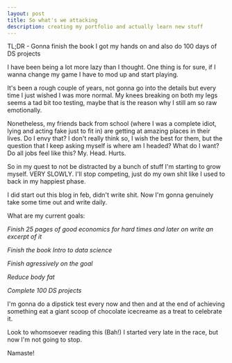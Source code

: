 ```yaml
---
layout: post
title: So what's we attacking
description: creating my portfolio and actually learn new stuff
---
```


TL;DR - Gonna finish the book I got my hands on and also do 100 days of DS projects

I have been being a lot more lazy than I thought. One thing is for sure, if I wanna change my game I have to mod up and start playing.

It's been a rough couple of years, not gonna go into the details but every time I just wished I was more normal. My knees breaking on both my legs seems a tad bit too testing, maybe that is the reason why I still am so raw emotionally.

Nonetheless, my friends back from school (where I was a complete idiot, lying and acting fake just to fit in) are getting at amazing places in their lives. Do I envy that? I don't really think so, I wish the best for them, but the question that I keep asking myself is where am I headed? What do I want? Do all jobs feel like this? My. Head. Hurts.

So in my quest to not be distracted by a bunch of stuff I'm starting to grow myself. VERY SLOWLY. I'll stop competing, just do my own shit like I used to back in my happiest phase. 


I did start out this blog in feb, didn't write shit. Now I'm gonna genuinely take some time out and write daily. 


What are my current goals:

*Finish 25 pages of good economics for hard times and later on write an excerpt of it*

*Finish the book Intro to data science*

*Finish agressively on the goal*

*Reduce body fat*

*Complete 100 DS projects*


I'm gonna do a dipstick test every now and then and at the end of achieving something eat a giant scoop of chocolate icecreame as a treat to celebrate it.


Look to whomsoever reading this (Bah!) I started very late in the race, but now I'm not going to stop.



Namaste!
